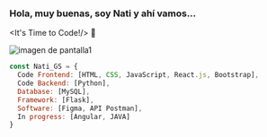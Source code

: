 ### Hola, muy buenas, soy Nati y ahí vamos...

<It's Time to Code!/> 👋

![imagen de pantalla1](https://user-images.githubusercontent.com/99444878/185122362-cc55256c-2244-400e-b381-0637587826c0.jpg)

```js
const Nati_GS = {
  Code Frontend: [HTML, CSS, JavaScript, React.js, Bootstrap],
  Code Backend: [Python],
  Database: [MySQL],
  Framework: [Flask],
  Software: [Figma, API Postman],
  In progress: [Angular, JAVA]
}
```









